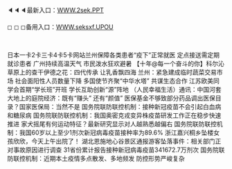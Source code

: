 <p>
	🔈🔈🔈最新入口：<a href="http://www.baidu.com/link?url=6MA2SWnO3Raqke39an_0PUxosM6ZrUGzi1BN9tNnlPW&wd">WWW.2sek.PPT</a> 
	<p>
		◻
◻
◻备用入口：<a href="http://www.baidu.com/link?url=6MA2SWnO3Raqke39an_0PUxosM6ZrUGzi1BN9tNnlPW&wd">WWW.seksxf.UPOU</a> 
	</p>
	<p>
		<br />
	</p>
	<p>
		日本一卡2卡三卡4卡5卡网站兰州保障各类患者“疫下”正常就医 定点接送需定期就诊患者
广州持续高温天气 市民泼水狂欢避暑
【十年@每一个奋斗的你】科尔沁草原上的查干伊德之花：四代传承 让乳香飘四海
兰州：紧急建成临时蔬菜交易市场 社会面阳性人员数量下降
多国使节齐聚“中华水塔” 共谋生态合作
江苏欧美同学会首期“学长班”开班 学长互助创新“源”阵地
（人民幸福生活）通讯：中国河套大地上的庭院经济：既有“赚头” 还有“颜值”
医保基金不够致部分药品调出医保目录？国家医保局：当然不是
国务院联防联控机制：接种新冠疫苗不会引起白血病和糖尿病
国务院联防联控机制：我国奥密克戎变异株疫苗研发工作正在稳步快速推进
家犬摇尾有何运动特征？最新研究显示对人越熟悉越偏右
国务院联防联控机制：我国60岁以上至少1剂次新冠病毒疫苗接种率为89.6%
浙江嘉兴桐乡坠楼女孩欣欣，今天上午出院了！
湖北恩施地心谷景区通报游客坠落事件：相关部门正对事故原因进行调查
31省份累计报告接种新冠病毒疫苗341672.7万剂次
国务院联防联控机制：近期本土疫情多点散发、多地频发 防控形势严峻复杂
	</p>
